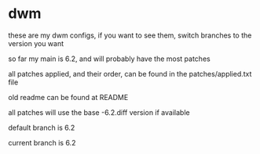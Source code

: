 # dwm

these are my dwm configs, if you want to see them, switch branches to the version you want

so far my main is 6.2, and will probably have the most patches

all patches applied, and their order, can be found in the patches/applied.txt file

old readme can be found at README

all patches will use the base -6.2.diff version if available

default branch is 6.2

current branch is 6.2
